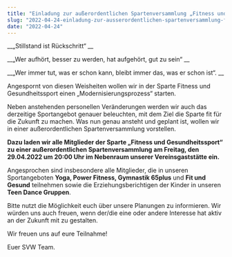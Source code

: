 ```yaml
---
title: "Einladung zur außerordentlichen Spartenversammlung „Fitness und Gesundheitssport“"
slug: "2022-04-24-einladung-zur-ausserordentlichen-spartenversammlung-fitness-und-gesundheitssport"
date: "2022-04-24"
---
```

 __„Stillstand ist Rückschritt“ __


 __„Wer aufhört, besser zu werden, hat aufgehört, gut zu sein“ __


 __„Wer immer tut, was er schon kann, bleibt immer das, was er schon ist“. __


Angespornt von diesen Weisheiten wollen wir in der Sparte Fitness und Gesundheitssport einen „Modernisierungsprozess“ starten.


Neben anstehenden personellen Veränderungen werden wir auch das derzeitige Sportangebot genauer beleuchten, mit dem Ziel die Sparte fit für die Zukunft zu machen. Was nun genau ansteht und geplant ist, wollen wir in einer außerordentlichen Spartenversammlung vorstellen.


**Dazu laden wir alle Mitglieder der Sparte „Fitness und Gesundheitssport“ zu einer außerordentlichen Spartenversammlung am Freitag, den 29.04.2022 um 20:00 Uhr im Nebenraum unserer Vereinsgaststätte ein.**


Angesprochen sind insbesondere alle Mitglieder, die in unseren Sportangeboten **Yoga, Power Fitness, Gymnastik 65plus** und **Fit und Gesund** teilnehmen sowie die Erziehungsberichtigen der Kinder in unseren **Teen Dance Gruppen**.


Bitte nutzt die Möglichkeit euch über unsere Planungen zu informieren. Wir würden uns auch freuen, wenn der/die eine oder andere Interesse hat aktiv an der Zukunft mit zu gestalten.


Wir freuen uns auf eure Teilnahme!


Euer SVW Team.
